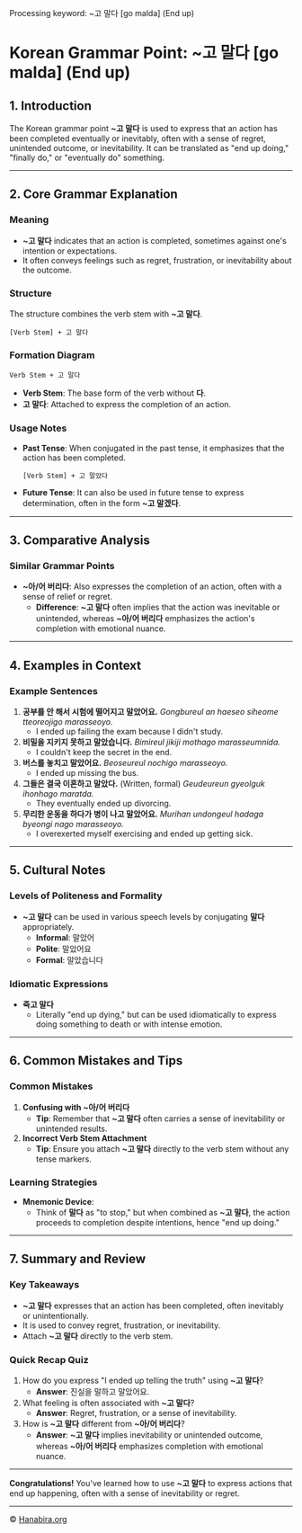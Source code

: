 Processing keyword: ~고 말다 [go malda] (End up)
# Korean Grammar Point: ~고 말다 [go malda] (End up)

## 1. Introduction
The Korean grammar point **~고 말다** is used to express that an action has been completed eventually or inevitably, often with a sense of regret, unintended outcome, or inevitability. It can be translated as "end up doing," "finally do," or "eventually do" something.

---
## 2. Core Grammar Explanation
### Meaning
- **~고 말다** indicates that an action is completed, sometimes against one's intention or expectations.
- It often conveys feelings such as regret, frustration, or inevitability about the outcome.
### Structure
The structure combines the verb stem with **~고 말다**.
```
[Verb Stem] + 고 말다
```
### Formation Diagram
```plaintext
Verb Stem + 고 말다
```
- **Verb Stem**: The base form of the verb without **다**.
- **고 말다**: Attached to express the completion of an action.
### Usage Notes
- **Past Tense**: When conjugated in the past tense, it emphasizes that the action has been completed.
  ```
  [Verb Stem] + 고 말았다
  ```
- **Future Tense**: It can also be used in future tense to express determination, often in the form **~고 말겠다**.
---
## 3. Comparative Analysis
### Similar Grammar Points
- **~아/어 버리다**: Also expresses the completion of an action, often with a sense of relief or regret.
  - **Difference**: **~고 말다** often implies that the action was inevitable or unintended, whereas **~아/어 버리다** emphasizes the action's completion with emotional nuance.
---
## 4. Examples in Context
### Example Sentences
1. **공부를 안 해서 시험에 떨어지고 말았어요.**
   _Gongbureul an haeseo siheome tteoreojigo marasseoyo._
   - I ended up failing the exam because I didn't study.
2. **비밀을 지키지 못하고 말았습니다.**
   _Bimireul jikiji mothago marasseumnida._
   - I couldn't keep the secret in the end.
3. **버스를 놓치고 말았어요.**
   _Beoseureul nochigo marasseoyo._
   - I ended up missing the bus.
4. **그들은 결국 이혼하고 말았다.** (Written, formal)
   _Geudeureun gyeolguk ihonhago maratda._
   - They eventually ended up divorcing.
5. **무리한 운동을 하다가 병이 나고 말았어요.**
   _Murihan undongeul hadaga byeongi nago marasseoyo._
   - I overexerted myself exercising and ended up getting sick.
---
## 5. Cultural Notes
### Levels of Politeness and Formality
- **~고 말다** can be used in various speech levels by conjugating **말다** appropriately.
  - **Informal**: 말았어
  - **Polite**: 말았어요
  - **Formal**: 말았습니다
### Idiomatic Expressions
- **죽고 말다**
  - Literally "end up dying," but can be used idiomatically to express doing something to death or with intense emotion.
---
## 6. Common Mistakes and Tips
### Common Mistakes
1. **Confusing with ~아/어 버리다**
   - **Tip**: Remember that **~고 말다** often carries a sense of inevitability or unintended results.
2. **Incorrect Verb Stem Attachment**
   - **Tip**: Ensure you attach **~고 말다** directly to the verb stem without any tense markers.
### Learning Strategies
- **Mnemonic Device**:
  - Think of **말다** as "to stop," but when combined as **~고 말다**, the action proceeds to completion despite intentions, hence "end up doing."
---
## 7. Summary and Review
### Key Takeaways
- **~고 말다** expresses that an action has been completed, often inevitably or unintentionally.
- It is used to convey regret, frustration, or inevitability.
- Attach **~고 말다** directly to the verb stem.
### Quick Recap Quiz
1. How do you express "I ended up telling the truth" using **~고 말다**?
   - **Answer**: 진실을 말하고 말았어요.
2. What feeling is often associated with **~고 말다**?
   - **Answer**: Regret, frustration, or a sense of inevitability.
3. How is **~고 말다** different from **~아/어 버리다**?
   - **Answer**: **~고 말다** implies inevitability or unintended outcome, whereas **~아/어 버리다** emphasizes completion with emotional nuance.
---
**Congratulations!** You've learned how to use **~고 말다** to express actions that end up happening, often with a sense of inevitability or regret.

---
© [Hanabira.org](https://hanabira.org)
